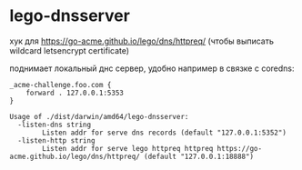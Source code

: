 # lego-dnsserver 
хук для https://go-acme.github.io/lego/dns/httpreq/ (чтобы выписать wildcard letsencrypt certificate)

поднимает локальный днс сервер, удобно например в связке с coredns:
```Corefile
_acme-challenge.foo.com {
    forward . 127.0.0.1:5353
}
```

```text
Usage of ./dist/darwin/amd64/lego-dnsserver:
  -listen-dns string
        Listen addr for serve dns records (default "127.0.0.1:5352")
  -listen-http string
        Listen addr for serve lego httpreq httpreq https://go-acme.github.io/lego/dns/httpreq/ (default "127.0.0.1:18888")
```

